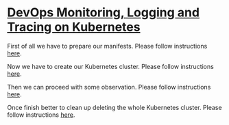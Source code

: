 
# [DevOps Monitoring, Logging and Tracing on Kubernetes](https://workshoptage.ch/workshops/2021/devops-observability-with-loki-jaeger-prometheus-and-grafana-on-kubernetes/)

First of all we have to prepare our manifests. Please follow instructions [here](./1_preparation.md).

Now we have to create our Kubernetes cluster. Please follow instructions [here](./2_create-cluster.md).

Then we can proceed with some observation. Please follow instructions [here](./3_observe.md).

Once finish better to clean up deleting the whole Kubernetes cluster. Please follow instructions [here](./4_delete-cluster.md).
